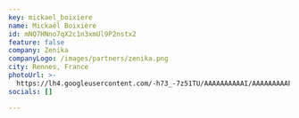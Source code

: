```yaml
---
key: mickael_boixiere
name: Mickaël Boixière
id: mNQ7HNno7qX2c1n3xmUl9P2nstx2
feature: false
company: Zenika
companyLogo: /images/partners/zenika.png
city: Rennes, France
photoUrl: >-
  https://lh4.googleusercontent.com/-h73_-7z51TU/AAAAAAAAAAI/AAAAAAAAAFU/cmaMWCY_6V8/photo.jpg
socials: []

---
```


